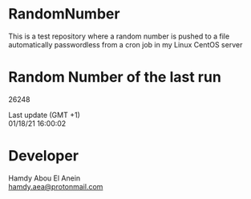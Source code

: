 # RandomNumber    
This is a test repository where a random number is pushed to a file automatically passwordless from a cron job in my Linux CentOS server    
# Random Number of the last run   
26248
      
Last update (GMT +1)    
01/18/21 16:00:02
# Developer    
Hamdy Abou El Anein   
hamdy.aea@protonmail.com

